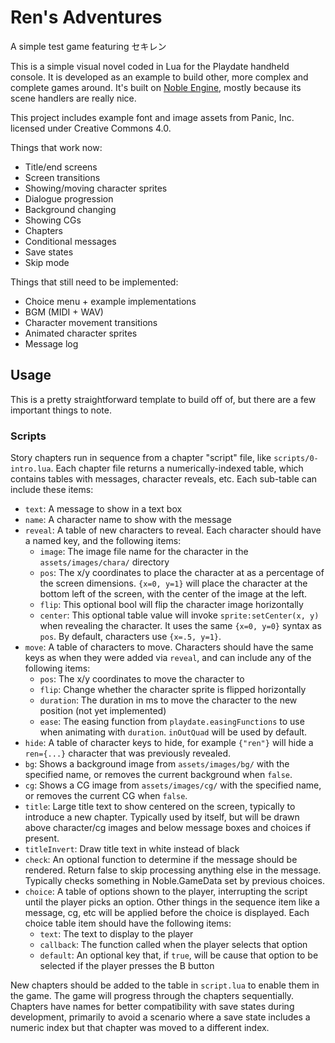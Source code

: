# Ren's Adventures

A simple test game featuring セキレン

This is a simple visual novel coded in Lua for the Playdate handheld console. It is developed as an example to build other, more complex and complete games around. It's built on [Noble Engine](https://github.com/NobleRobot/NobleEngine), mostly because its scene handlers are really nice.

This project includes example font and image assets from Panic, Inc. licensed under Creative Commons 4.0.

Things that work now:

- Title/end screens
- Screen transitions
- Showing/moving character sprites
- Dialogue progression
- Background changing
- Showing CGs
- Chapters
- Conditional messages
- Save states
- Skip mode

Things that still need to be implemented:

- Choice menu + example implementations
- BGM (MIDI + WAV)
- Character movement transitions
- Animated character sprites
- Message log

## Usage

This is a pretty straightforward template to build off of, but there are a few important things to note.

### Scripts

Story chapters run in sequence from a chapter "script" file, like `scripts/0-intro.lua`. Each chapter file returns a numerically-indexed table, which contains tables with messages, character reveals, etc. Each sub-table can include these items:

- `text`: A message to show in a text box
- `name`: A character name to show with the message
- `reveal`: A table of new characters to reveal. Each character should have a named key, and the following items:
	- `image`: The image file name for the character in the `assets/images/chara/` directory
	- `pos`: The x/y coordinates to place the character at as a percentage of the screen dimensions. `{x=0, y=1}` will place the character at the bottom left of the screen, with the center of the image at the left.
	- `flip`: This optional bool will flip the character image horizontally
	- `center`: This optional table value will invoke `sprite:setCenter(x, y)` when revealing the character. It uses the same `{x=0, y=0}` syntax as `pos`. By default, characters use `{x=.5, y=1}`.
- `move`: A table of characters to move. Characters should have the same keys as when they were added via `reveal`, and can include any of the following items:
	- `pos`: The x/y coordinates to move the character to
	- `flip`: Change whether the character sprite is flipped horizontally
	- `duration`: The duration in ms to move the character to the new position (not yet implemented)
	- `ease`: The easing function from `playdate.easingFunctions` to use when animating with `duration`. `inOutQuad` will be used by default.
- `hide`: A table of character keys to hide, for example `{"ren"}` will hide a `ren={...}` character that was previously revealed.
- `bg`: Shows a background image from `assets/images/bg/` with the specified name, or removes the current background when `false`.
- `cg`: Shows a CG image from `assets/images/cg/` with the specified name, or removes the current CG when `false`.
- `title`: Large title text to show centered on the screen, typically to introduce a new chapter. Typically used by itself, but will be drawn above character/cg images and below message boxes and choices if present.
- `titleInvert`: Draw title text in white instead of black
- `check`: An optional function to determine if the message should be rendered. Return false to skip processing anything else in the message. Typically checks something in Noble.GameData set by previous choices.
- `choice`: A table of options shown to the player, interrupting the script until the player picks an option. Other things in the sequence item like a message, cg, etc will be applied before the choice is displayed. Each choice table item should have the following items:
	- `text`: The text to display to the player
	- `callback`: The function called when the player selects that option
	- `default`: An optional key that, if `true`, will be cause that option to be selected if the player presses the B button

New chapters should be added to the table in `script.lua` to enable them in the game. The game will progress through the chapters sequentially. Chapters have names for better compatibility with save states during development, primarily to avoid a scenario where a save state includes a numeric index but that chapter was moved to a different index.

